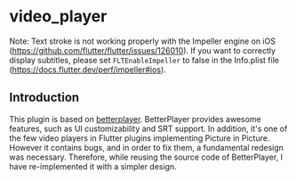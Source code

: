 # video_player

Note: Text stroke is not working properly with the Impeller engine on iOS (https://github.com/flutter/flutter/issues/126010). If you want to correctly display subtitles, please set `FLTEnableImpeller` to false in the Info.plist file (https://docs.flutter.dev/perf/impeller#ios).

## Introduction

This plugin is based on [betterplayer](https://github.com/jhomlala/betterplayer). BetterPlayer provides awesome features, such as UI customizability and SRT support. In addition, it's one of the few video players in Flutter plugins implementing Picture in Picture. However it contains bugs, and in order to fix them, a fundamental redesign was necessary. Therefore, while reusing the source code of BetterPlayer, I have re-implemented it with a simpler design.
